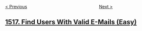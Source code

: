 <!--|This file generated by command(leetcode description); DO NOT EDIT.    |-->
<!--+----------------------------------------------------------------------+-->
<!--|@author    openset <openset.wang@gmail.com>                           |-->
<!--|@link      https://github.com/openset                                 |-->
<!--|@home      https://github.com/openset/leetcode                        |-->
<!--+----------------------------------------------------------------------+-->

[< Previous](../move-sub-tree-of-n-ary-tree "Move Sub-Tree of N-Ary Tree")
　　　　　　　　　　　　　　　　
[Next >](../water-bottles "Water Bottles")

## [1517. Find Users With Valid E-Mails (Easy)](https://leetcode.com/problems/find-users-with-valid-e-mails "")


